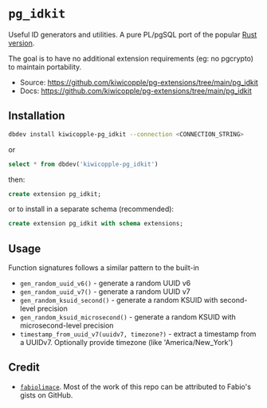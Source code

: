 # `pg_idkit`

Useful ID generators and utilities. A pure PL/pgSQL port of the popular [Rust version](https://github.com/VADOSWARE/pg_idkit).

The goal is to have no additional extension requirements (eg: no pgcrypto) to maintain portability.

- Source: https://github.com/kiwicopple/pg-extensions/tree/main/pg_idkit
- Docs: https://github.com/kiwicopple/pg-extensions/tree/main/pg_idkit

## Installation

```bash
dbdev install kiwicopple-pg_idkit --connection <CONNECTION_STRING>
```

or

```sql
select * from dbdev('kiwicopple-pg_idkit')
```

then:

```sql
create extension pg_idkit;
```

or to install in a separate schema (recommended):

```sql
create extension pg_idkit with schema extensions;
```

## Usage

Function signatures follows a similar pattern to the built-in

- `gen_random_uuid_v6()` - generate a random UUID v6
- `gen_random_uuid_v7()` - generate a random UUID v7
- `gen_random_ksuid_second()` - generate a random KSUID with second-level precision
- `gen_random_ksuid_microsecond()` - generate a random KSUID with microsecond-level precision
- `timestamp_from_uuid_v7(uuidv7, timezone?)` - extract a timestamp from a UUIDv7. Optionally provide timezone (like 'America/New_York')


## Credit

- [`fabiolimace`](https://github.com/fabiolimace). Most of the work of this repo can be attributed to Fabio's gists on GitHub.